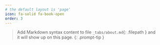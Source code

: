 ```yaml
---
# the default layout is 'page'
icon: fa-solid fa-book-open
order: 3
---
```


> Add Markdown syntax content to file `_tabs/about.md`{: .filepath } and it will show up on this page.
{: .prompt-tip }
